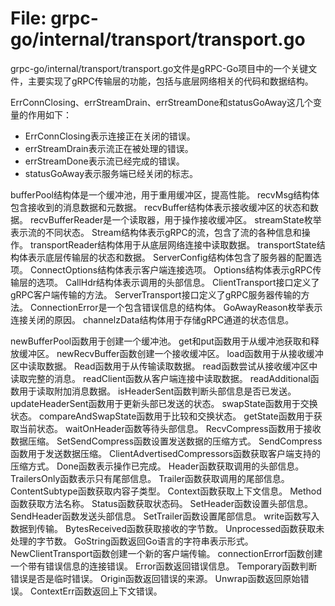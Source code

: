 # File: grpc-go/internal/transport/transport.go

grpc-go/internal/transport/transport.go文件是gRPC-Go项目中的一个关键文件，主要实现了gRPC传输层的功能，包括与底层网络相关的代码和数据结构。

ErrConnClosing、errStreamDrain、errStreamDone和statusGoAway这几个变量的作用如下：
- ErrConnClosing表示连接正在关闭的错误。
- errStreamDrain表示流正在被处理的错误。
- errStreamDone表示流已经完成的错误。
- statusGoAway表示服务端已经关闭的标志。

bufferPool结构体是一个缓冲池，用于重用缓冲区，提高性能。
recvMsg结构体包含接收到的消息数据和元数据。
recvBuffer结构体表示接收缓冲区的状态和数据。
recvBufferReader是一个读取器，用于操作接收缓冲区。
streamState枚举表示流的不同状态。
Stream结构体表示gRPC的流，包含了流的各种信息和操作。
transportReader结构体用于从底层网络连接中读取数据。
transportState结构体表示底层传输层的状态和数据。
ServerConfig结构体包含了服务器的配置选项。
ConnectOptions结构体表示客户端连接选项。
Options结构体表示gRPC传输层的选项。
CallHdr结构体表示调用的头部信息。
ClientTransport接口定义了gRPC客户端传输的方法。
ServerTransport接口定义了gRPC服务器传输的方法。
ConnectionError是一个包含错误信息的结构体。
GoAwayReason枚举表示连接关闭的原因。
channelzData结构体用于存储gRPC通道的状态信息。

newBufferPool函数用于创建一个缓冲池。
get和put函数用于从缓冲池获取和释放缓冲区。
newRecvBuffer函数创建一个接收缓冲区。
load函数用于从接收缓冲区中读取数据。
Read函数用于从传输读取数据。
read函数尝试从接收缓冲区中读取完整的消息。
readClient函数从客户端连接中读取数据。
readAdditional函数用于读取附加消息数据。
isHeaderSent函数判断头部信息是否已发送。
updateHeaderSent函数用于更新头部已发送的状态。
swapState函数用于交换状态。
compareAndSwapState函数用于比较和交换状态。
getState函数用于获取当前状态。
waitOnHeader函数等待头部信息。
RecvCompress函数用于接收数据压缩。
SetSendCompress函数设置发送数据的压缩方式。
SendCompress函数用于发送数据压缩。
ClientAdvertisedCompressors函数获取客户端支持的压缩方式。
Done函数表示操作已完成。
Header函数获取调用的头部信息。
TrailersOnly函数表示只有尾部信息。
Trailer函数获取调用的尾部信息。
ContentSubtype函数获取内容子类型。
Context函数获取上下文信息。
Method函数获取方法名称。
Status函数获取状态码。
SetHeader函数设置头部信息。
SendHeader函数发送头部信息。
SetTrailer函数设置尾部信息。
write函数写入数据到传输。
BytesReceived函数获取接收的字节数。
Unprocessed函数获取未处理的字节数。
GoString函数返回Go语言的字符串表示形式。
NewClientTransport函数创建一个新的客户端传输。
connectionErrorf函数创建一个带有错误信息的连接错误。
Error函数返回错误信息。
Temporary函数判断错误是否是临时错误。
Origin函数返回错误的来源。
Unwrap函数返回原始错误。
ContextErr函数返回上下文错误。

